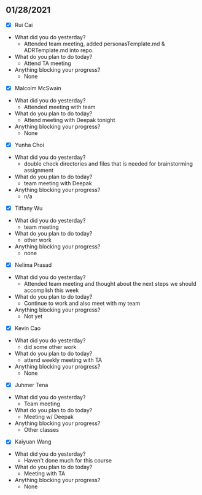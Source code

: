 
## 01/28/2021
 
- [x] Rui Cai 
- What did you do yesterday?
  - Attended team meeting, added personasTemplate.md & ADRTemplate.md into repo.
- What do you plan to do today?
  - Attend TA meeting
- Anything blocking your progress?
  - None



- [x] Malcolm McSwain
- What did you do yesterday?
  - Attended meeting with team
- What do you plan to do today?
  - Attend meeting with Deepak tonight
- Anything blocking your progress?
  - None



- [x] Yunha Choi
- What did you do yesterday?
  - double check directories and files that is needed for brainstorming assignment
- What do you plan to do today?
  - team meeting with Deepak
- Anything blocking your progress?
  - n/a



- [x] Tiffany Wu
- What did you do yesterday?
  - team meeting
- What do you plan to do today?
  - other work
- Anything blocking your progress?
  - none


- [x] Nelima Prasad
- What did you do yesterday?
  - Attended team meeting and thought about the next steps we should accomplish this week
- What do you plan to do today?
  - Continue to work and also meet with my team
- Anything blocking your progress?
  - Not yet



- [x] Kevin Cao
- What did you do yesterday?
  - did some other work
- What do you plan to do today?
  - attend weekly meeting with TA
- Anything blocking your progress?
  - None



- [x] Juhmer Tena
- What did you do yesterday?
  - Team meeting
- What do you plan to do today?
  - Meeting w/ Deepak
- Anything blocking your progress?
  - Other classes


- [x] Kaiyuan Wang
- What did you do yesterday?
  - Haven't done much for this course
- What do you plan to do today?
  - Meeting with TA
- Anything blocking your progress?
  - None